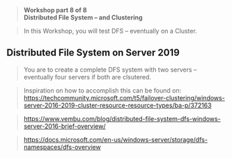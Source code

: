 >   **Workshop part 8 of 8**  
>   **Distributed File System – and Clustering**

>   In this Workshop, you will test DFS – eventually on a Cluster.

Distributed File System on Server 2019
--------------------------------------

>   You are to create a complete DFS system with two servers –  
>   eventually four servers if both are clsutered.

>   Inspiration on how to accomplish this can be found on:  
>   <https://techcommunity.microsoft.com/t5/failover-clustering/windows-server-2016-2019-cluster-resource-resource-types/ba-p/372163>

>   <https://www.vembu.com/blog/distributed-file-system-dfs-windows-server-2016-brief-overview/>

>   <https://docs.microsoft.com/en-us/windows-server/storage/dfs-namespaces/dfs-overview>
